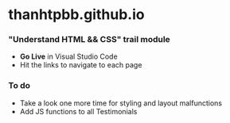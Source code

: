 # thanhtpbb.github.io

### "Understand HTML && CSS" trail module

- **Go Live** in Visual Studio Code
- Hit the links to navigate to each page

### To do

- Take a look one more time for styling and layout malfunctions
- Add JS functions to all Testimonials
